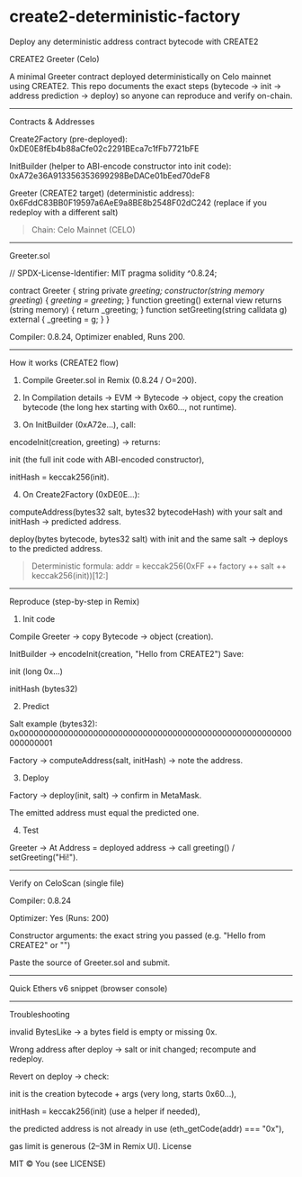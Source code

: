 # create2-deterministic-factory
Deploy any deterministic address contract bytecode with CREATE2

CREATE2 Greeter (Celo)

 

A minimal Greeter contract deployed deterministically on Celo mainnet using CREATE2.
This repo documents the exact steps (bytecode → init → address prediction → deploy) so anyone can reproduce and verify on-chain.


---

Contracts & Addresses

Create2Factory (pre-deployed):
0xDE0E8fEb4b88aCfe02c2291BEca7c1fFb7721bFE

InitBuilder (helper to ABI-encode constructor into init code):
0xA72e36A913356353699298BeDACe01bEed70deF8

Greeter (CREATE2 target) (deterministic address):
0x6FddC83BB0F19597a6AeE9a8BE8b2548F02dC242 (replace if you redeploy with a different salt)


> Chain: Celo Mainnet (CELO)




---

Greeter.sol

// SPDX-License-Identifier: MIT
pragma solidity ^0.8.24;

contract Greeter {
    string private _greeting;
    constructor(string memory greeting_) { _greeting = greeting_; }
    function greeting() external view returns (string memory) { return _greeting; }
    function setGreeting(string calldata g) external { _greeting = g; }
}

Compiler: 0.8.24, Optimizer enabled, Runs 200.


---

How it works (CREATE2 flow)

1. Compile Greeter.sol in Remix (0.8.24 / O=200).


2. In Compilation details → EVM → Bytecode → object, copy the creation bytecode (the long hex starting with 0x60…, not runtime).


3. On InitBuilder (0xA72e…), call:

encodeInit(creation, greeting) → returns:

init (the full init code with ABI-encoded constructor),

initHash = keccak256(init).




4. On Create2Factory (0xDE0E…):

computeAddress(bytes32 salt, bytes32 bytecodeHash) with your salt and initHash → predicted address.

deploy(bytes bytecode, bytes32 salt) with init and the same salt → deploys to the predicted address.




> Deterministic formula:
addr = keccak256(0xFF ++ factory ++ salt ++ keccak256(init))[12:]




---

Reproduce (step-by-step in Remix)

1. Init code

Compile Greeter → copy Bytecode → object (creation).

InitBuilder → encodeInit(creation, "Hello from CREATE2")
Save:

init (long 0x…)

initHash (bytes32)




2. Predict

Salt example (bytes32):
0x0000000000000000000000000000000000000000000000000000000000000001

Factory → computeAddress(salt, initHash) → note the address.



3. Deploy

Factory → deploy(init, salt) → confirm in MetaMask.

The emitted address must equal the predicted one.



4. Test

Greeter → At Address = deployed address → call greeting() / setGreeting("Hi!").





---

Verify on CeloScan (single file)

Compiler: 0.8.24

Optimizer: Yes (Runs: 200)

Constructor arguments: the exact string you passed (e.g. "Hello from CREATE2" or "")

Paste the source of Greeter.sol and submit.



---

Quick Ethers v6 snippet (browser console)

<script src="https://cdn.jsdelivr.net/npm/ethers@6.12.0/dist/ethers.umd.min.js"></script>
<script>
(async () => {
  const provider = new ethers.BrowserProvider(window.ethereum);
  await provider.send('eth_requestAccounts', []);
  const signer = await provider.getSigner();
  const greeter = new ethers.Contract(
    "0x6FddC83BB0F19597a6AeE9a8BE8b2548F02dC242", // replace if needed
    [
      "function greeting() view returns (string)",
      "function setGreeting(string g)"
    ],
    signer
  );
  console.log("greeting:", await greeter.greeting());
  const tx = await greeter.setGreeting("Hello Celo!");
  await tx.wait();
  console.log("updated:", await greeter.greeting());
})();
</script>


---

Troubleshooting

invalid BytesLike → a bytes field is empty or missing 0x.

Wrong address after deploy → salt or init changed; recompute and redeploy.

Revert on deploy → check:

init is the creation bytecode + args (very long, starts 0x60…),

initHash = keccak256(init) (use a helper if needed),

the predicted address is not already in use (eth_getCode(addr) === "0x"),

gas limit is generous (2–3M in Remix UI).
License

MIT © You (see LICENSE)
